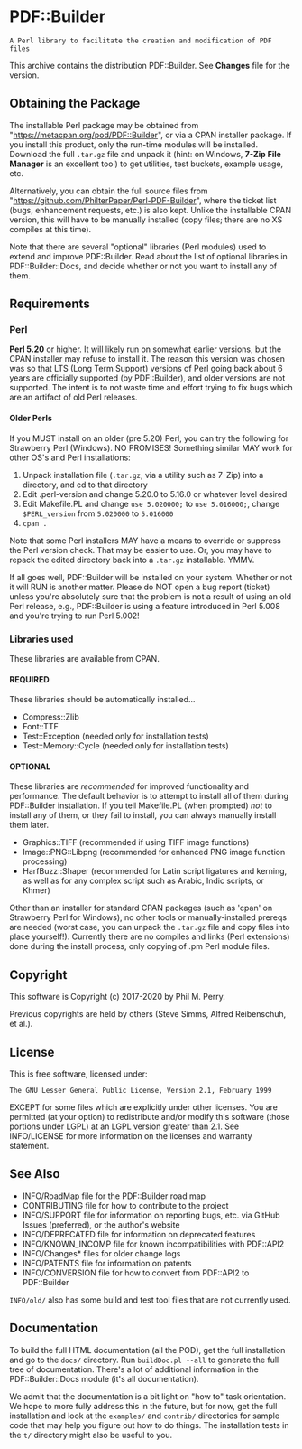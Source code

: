 # PDF::Builder

`A Perl library to facilitate the creation and modification of PDF files`

This archive contains the distribution PDF::Builder.
See **Changes** file for the version.

## Obtaining the Package

The installable Perl package may be obtained from
"https://metacpan.org/pod/PDF::Builder", or via a CPAN installer package. If
you install this product, only the run-time modules will be installed. Download
the full `.tar.gz` file and unpack it (hint: on Windows,
**7-Zip File Manager** is an excellent tool) to get utilities, test buckets,
example usage, etc.

Alternatively, you can obtain the full source files from
"https://github.com/PhilterPaper/Perl-PDF-Builder", where the ticket list
(bugs, enhancement requests, etc.) is also kept. Unlike the installable CPAN
version, this will have to be manually installed (copy files; there are no XS
compiles at this time).

Note that there are several "optional" libraries (Perl modules) used to extend
and improve PDF::Builder. Read about the list of optional libraries in
PDF::Builder::Docs, and decide whether or not you want to install any of them.

## Requirements

### Perl

**Perl 5.20** or higher. It will likely run on somewhat earlier versions, but
the CPAN installer may refuse to install it. The reason this version was
chosen was so that LTS (Long Term Support) versions of Perl going back about
6 years are officially supported (by PDF::Builder), and older versions are not
supported. The intent is to not waste time and effort trying to fix bugs which
are an artifact of old Perl releases.

#### Older Perls

If you MUST install on an older (pre 5.20) Perl, you can try the following for
Strawberry Perl (Windows). NO PROMISES! Something similar MAY work for other
OS's and Perl installations:

1. Unpack installation file (`.tar.gz`, via a utility such as 7-Zip) into a directory, and cd to that directory
1. Edit .perl-version and change 5.20.0 to 5.16.0 or whatever level desired
1. Edit Makefile.PL and change `use 5.020000;` to `use 5.016000;`, change `$PERL_version` from `5.020000` to `5.016000`
1. `cpan .`

Note that some Perl installers MAY have a means to override or suppress the
Perl version check. That may be easier to use. Or, you may have to repack the
edited directory back into a `.tar.gz` installable. YMMV.

If all goes well, PDF::Builder will be installed on your system. Whether or
not it will RUN is another matter. Please do NOT open a bug report (ticket)
unless you're absolutely sure that the problem is not a result of using an old
Perl release, e.g., PDF::Builder is using a feature introduced in Perl 5.008
and you're trying to run Perl 5.002!

### Libraries used

These libraries are available from CPAN.

#### REQUIRED

These libraries should be automatically installed...

* Compress::Zlib
* Font::TTF
* Test::Exception (needed only for installation tests)
* Test::Memory::Cycle (needed only for installation tests)

#### OPTIONAL

These libraries are _recommended_ for improved functionality and performance.
The default behavior is to attempt to install all of them during PDF::Builder
installation. If you tell Makefile.PL (when prompted) _not_ to install any of
them, or they fail to install, you can always manually install them later.

* Graphics::TIFF (recommended if using TIFF image functions)
* Image::PNG::Libpng (recommended for enhanced PNG image function processing)
* HarfBuzz::Shaper (recommended for Latin script ligatures and kerning, as well as for any complex script such as Arabic, Indic scripts, or Khmer)

Other than an installer for standard CPAN packages (such as 'cpan' on
Strawberry Perl for Windows), no other tools or manually-installed prereqs are
needed (worst case, you can unpack the `.tar.gz` file and copy files into
place yourself!). Currently there are no compiles and links (Perl extensions)
done during the install process, only copying of .pm Perl module files.

## Copyright

This software is Copyright (c) 2017-2020 by Phil M. Perry.

Previous copyrights are held by others (Steve Simms, Alfred Reibenschuh, et al.).

## License

This is free software, licensed under:

`The GNU Lesser General Public License, Version 2.1, February 1999`

EXCEPT for some files which are explicitly under other licenses. You are
permitted (at your option) to redistribute and/or modify this software (those
portions under LGPL) at an LGPL version greater than 2.1. See INFO/LICENSE for
more information on the licenses and warranty statement.

## See Also

* INFO/RoadMap file for the PDF::Builder road map
* CONTRIBUTING file for how to contribute to the project
* INFO/SUPPORT file for information on reporting bugs, etc. via GitHub Issues (preferred), or the author's website
* INFO/DEPRECATED file for information on deprecated features
* INFO/KNOWN\_INCOMP file for known incompatibilities with PDF::API2
* INFO/Changes\* files for older change logs
* INFO/PATENTS file for information on patents
* INFO/CONVERSION file for how to convert from PDF::API2 to PDF::Builder

`INFO/old/` also has some build and test tool files that are not currently used.

## Documentation

To build the full HTML documentation (all the POD), get the full installation
and go to the `docs/` directory. Run `buildDoc.pl --all` to generate the full
tree of documentation. There's a lot of additional information in the
PDF::Builder::Docs module (it's all documentation).

We admit that the documentation is a bit light on "how to" task orientation.
We hope to more fully address this in the future, but for now, get the full
installation and look at the `examples/` and `contrib/` directories for sample
code that may help you figure out how to do things. The installation tests in
the `t/` directory might also be useful to you.
